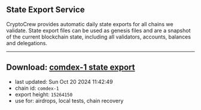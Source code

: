 ## State Export Service
CryptoCrew provides automatic daily state exports for all chains we validate. State export files can be used as genesis files and are a snapshot of the current blockchain state, including all validators, accounts, balances and delegations.

---
**Download: [comdex-1 state export](https://dl-eu2.ccvalidators.com/SERVICE/comdex/comdex-1_export_15264150.json)**
---

- last updated: Sun Oct 20 2024 11:42:49
- chain id: `comdex-1`
- export height: `15264150`
- use for: airdrops, local tests, chain recovery
